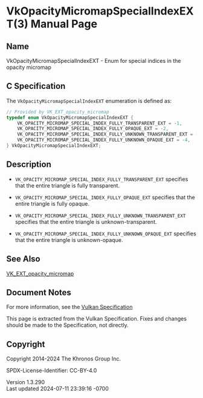 # VkOpacityMicromapSpecialIndexEXT(3) Manual Page

## Name

VkOpacityMicromapSpecialIndexEXT - Enum for special indices in the
opacity micromap



## <a href="#_c_specification" class="anchor"></a>C Specification

The `VkOpacityMicromapSpecialIndexEXT` enumeration is defined as:

``` c
// Provided by VK_EXT_opacity_micromap
typedef enum VkOpacityMicromapSpecialIndexEXT {
    VK_OPACITY_MICROMAP_SPECIAL_INDEX_FULLY_TRANSPARENT_EXT = -1,
    VK_OPACITY_MICROMAP_SPECIAL_INDEX_FULLY_OPAQUE_EXT = -2,
    VK_OPACITY_MICROMAP_SPECIAL_INDEX_FULLY_UNKNOWN_TRANSPARENT_EXT = -3,
    VK_OPACITY_MICROMAP_SPECIAL_INDEX_FULLY_UNKNOWN_OPAQUE_EXT = -4,
} VkOpacityMicromapSpecialIndexEXT;
```

## <a href="#_description" class="anchor"></a>Description

- `VK_OPACITY_MICROMAP_SPECIAL_INDEX_FULLY_TRANSPARENT_EXT` specifies
  that the entire triangle is fully transparent.

- `VK_OPACITY_MICROMAP_SPECIAL_INDEX_FULLY_OPAQUE_EXT` specifies that
  the entire triangle is fully opaque.

- `VK_OPACITY_MICROMAP_SPECIAL_INDEX_FULLY_UNKNOWN_TRANSPARENT_EXT`
  specifies that the entire triangle is unknown-transparent.

- `VK_OPACITY_MICROMAP_SPECIAL_INDEX_FULLY_UNKNOWN_OPAQUE_EXT` specifies
  that the entire triangle is unknown-opaque.

## <a href="#_see_also" class="anchor"></a>See Also

[VK_EXT_opacity_micromap](https://registry.khronos.org/vulkan/specs/1.3-extensions/man/html/VK_EXT_opacity_micromap.html)

## <a href="#_document_notes" class="anchor"></a>Document Notes

For more information, see the <a
href="https://registry.khronos.org/vulkan/specs/1.3-extensions/html/vkspec.html#VkOpacityMicromapSpecialIndexEXT"
target="_blank" rel="noopener">Vulkan Specification</a>

This page is extracted from the Vulkan Specification. Fixes and changes
should be made to the Specification, not directly.

## <a href="#_copyright" class="anchor"></a>Copyright

Copyright 2014-2024 The Khronos Group Inc.

SPDX-License-Identifier: CC-BY-4.0

Version 1.3.290  
Last updated 2024-07-11 23:39:16 -0700

